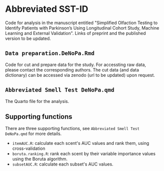 # Abbreviated SST-ID

Code for analysis in the manuscript entitled "Simplified Olfaction Testing to Identify Patients with Parkinson’s Using Longitudinal Cohort Study, Machine Learning and External Validation". Links of preprint and the published version to be updated.

## `Data preparation.DeNoPa.Rmd`

Code for cut and prepare data for the study. For accessting raw data, please contact the corresponding authors. The cut data (and data dictionary) can be accessed via zenodo (url to be updated) upon request.

## `Abbreviated Smell Test DeNoPa.qmd`

The Quarto file for the analysis.

## Supporting functions

There are three supporting functions, see `Abbreviated Smell Test DeNoPa.qmd` for more details.

- `itemAUC.R`: calculate each scent's AUC values and rank them, using cross-validation
- `boruta.ranking.R`: rank each scent by their variable importance values using the Boruta algorithm.
- `subsetAUC.R`: calculate each subset's AUC values.

